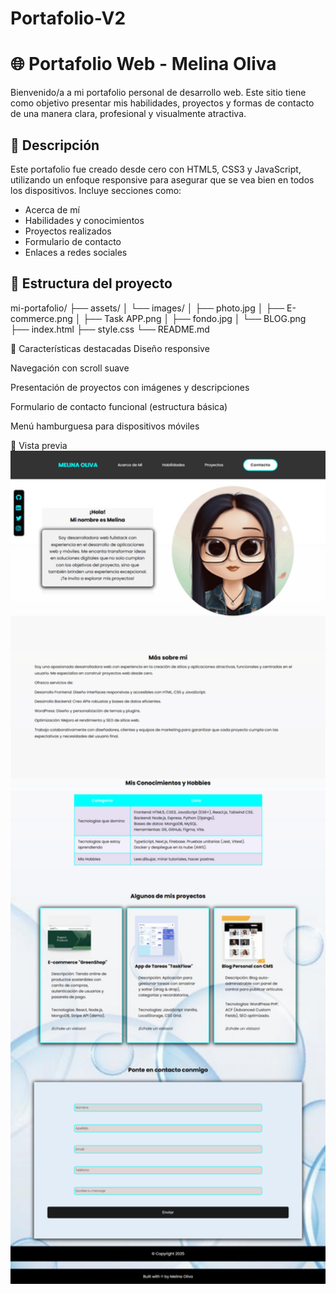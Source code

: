 # Portafolio-V2
# 🌐 Portafolio Web - Melina Oliva

Bienvenido/a a mi portafolio personal de desarrollo web. Este sitio tiene como objetivo presentar mis habilidades, proyectos y formas de contacto de una manera clara, profesional y visualmente atractiva.

## 🎯 Descripción

Este portafolio fue creado desde cero con HTML5, CSS3 y JavaScript, utilizando un enfoque responsive para asegurar que se vea bien en todos los dispositivos. Incluye secciones como:

- Acerca de mí
- Habilidades y conocimientos
- Proyectos realizados
- Formulario de contacto
- Enlaces a redes sociales

## 📁 Estructura del proyecto
mi-portafolio/
├── assets/
│   └── images/
│       ├── photo.jpg
│       ├── E-commerce.png
│       ├── Task APP.png
│       ├── fondo.jpg
│       └── BLOG.png
├── index.html
├── style.css
└── README.md

🧪 Características destacadas
Diseño responsive

Navegación con scroll suave

Presentación de proyectos con imágenes y descripciones

Formulario de contacto funcional (estructura básica)

Menú hamburguesa para dispositivos móviles

📸 Vista previa
<img src="assets/images/captura.png" alt="Portfolio de Melina" width="600"/>